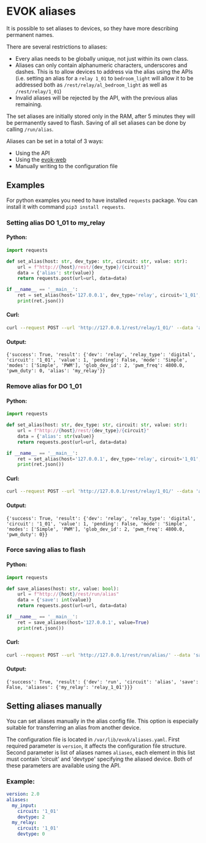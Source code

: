 # EVOK aliases

It is possible to set aliases to devices, so they have more describing permanent names.

There are several restrictions to aliases:

- Every alias needs to be globally unique, not just within its own class.
- Aliases can only contain alphanumeric characters, underscores and dashes. This is to allow devices to address via the alias using the APIs (i.e. setting an alias for a `relay 1_01` to `bedroom_light` will allow it to be addressed both as `/rest/relay/al_bedroom_light` as well as `/rest/relay/1_01`)
- Invalid aliases will be rejected by the API, with the previous alias remaining.

The set aliases are initially stored only in the RAM, after 5 minutes they will be permanently saved to flash. Saving of all set aliases can be done by calling `/run/alias`.

Aliases can be set in a total of 3 ways:

- Using the API
- Using the [evok-web](https://github.com/UniPiTechnology/evok-web-jq)
- Manually writing to the configuration file

## Examples

For python examples you need to have installed `requests` package. You can install it with command `pip3 install requests`.

### Setting alias DO 1_01 to my_relay

#### Python:
```python
import requests

def set_alias(host: str, dev_type: str, circuit: str, value: str):
    url = f"http://{host}/rest/{dev_type}/{circuit}"
    data = {'alias': str(value)}
    return requests.post(url=url, data=data)

if __name__ == '__main__':
    ret = set_alias(host='127.0.0.1', dev_type='relay', circuit='1_01', value='my_relay')
    print(ret.json())
```

#### Curl:
```bash
curl --request POST --url 'http://127.0.0.1/rest/relay/1_01/' --data 'alias=my_relay'
```

#### Output:
```
{'success': True, 'result': {'dev': 'relay', 'relay_type': 'digital', 'circuit': '1_01', 'value': 1, 'pending': False, 'mode': 'Simple', 'modes': ['Simple', 'PWM'], 'glob_dev_id': 2, 'pwm_freq': 4800.0, 'pwm_duty': 0, 'alias': 'my_relay'}}
```

### Remove alias for DO 1_01

#### Python:
```python
import requests

def set_alias(host: str, dev_type: str, circuit: str, value: str):
    url = f"http://{host}/rest/{dev_type}/{circuit}"
    data = {'alias': str(value)}
    return requests.post(url=url, data=data)

if __name__ == '__main__':
    ret = set_alias(host='127.0.0.1', dev_type='relay', circuit='1_01', value='')
    print(ret.json())
```

#### Curl:
```bash
curl --request POST --url 'http://127.0.0.1/rest/relay/1_01/' --data 'alias='
```

#### Output:
```
{'success': True, 'result': {'dev': 'relay', 'relay_type': 'digital', 'circuit': '1_01', 'value': 1, 'pending': False, 'mode': 'Simple', 'modes': ['Simple', 'PWM'], 'glob_dev_id': 2, 'pwm_freq': 4800.0, 'pwm_duty': 0}}
```

### Force saving alias to flash

#### Python:
```python
import requests

def save_aliases(host: str, value: bool):
    url = f"http://{host}/rest/run/alias"
    data = {'save': int(value)}
    return requests.post(url=url, data=data)

if __name__ == '__main__':
    ret = save_aliases(host='127.0.0.1', value=True)
    print(ret.json())
```

#### Curl:
```bash
curl --request POST --url 'http://127.0.0.1/rest/run/alias/' --data 'save=1'
```

#### Output:
```
{'success': True, 'result': {'dev': 'run', 'circuit': 'alias', 'save': False, 'aliases': {'my_relay': 'relay_1_01'}}}
```

## Setting aliases manually

You can set aliases manually in the alias config file. This option is especially suitable for transferring an alias from another device.

The configuration file is located in `/var/lib/evok/aliases.yaml`. First required parameter is `version`, it affects the configuration file structure. Second parameter is list of aliases names `aliases`, each element in this list must contain 'circuit' and 'devtype' specifying the aliased device. Both of these parameters are available using the API.

### Example:
```yaml
version: 2.0
aliases:
  my_input:
    circuit: '1_01'
    devtype: 2
  my_relay:
    circuit: '1_01'
    devtype: 0
```

